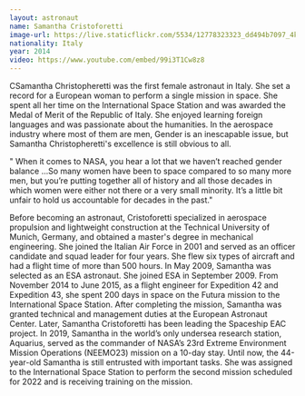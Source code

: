```yaml
---
layout: astronaut
name: Samantha Cristoforetti
image-url: https://live.staticflickr.com/5534/12778323323_dd494b7097_4k.jpg
nationality: Italy
year: 2014
video: https://www.youtube.com/embed/99i3T1Cw8z8
---
```


CSamantha Christopheretti was the first female astronaut in Italy. She set a record for a European woman to perform a single mission in space. She spent all her time on the International Space Station and was awarded the Medal of Merit of the Republic of Italy. She enjoyed learning foreign languages and was passionate about the humanities. In the aerospace industry where most of them are men, Gender is an inescapable issue, but Samantha Christopheretti's excellence is still obvious to all.

<div class="quotes">
" When it comes to NASA, you hear a lot that we haven’t reached gender balance ...So many women have been to space compared to so many more men, but you’re putting together all of history and all those decades in which women were either not there or a very small minority. It’s a little bit unfair to hold us accountable for decades in the past."
</div>

Before becoming an astronaut, Cristoforetti specialized in aerospace propulsion and lightweight construction at the Technical University of Munich, Germany, and obtained a master's degree in mechanical engineering. She joined the Italian Air Force in 2001 and served as an officer candidate and squad leader for four years. She flew six types of aircraft and had a flight time of more than 500 hours. In May 2009, Samantha was selected as an ESA astronaut. She joined ESA in September 2009. From November 2014 to June 2015, as a flight engineer for Expedition 42 and Expedition 43, she spent 200 days in space on the Futura mission to the International Space Station. After completing the mission, Samantha was granted technical and management duties at the European Astronaut Center. Later, Samantha Cristoforetti has been leading the Spaceship EAC project. In 2019, Samantha in the world’s only undersea research station, Aquarius, served as the commander of NASA’s 23rd Extreme Environment Mission Operations (NEEMO23) mission on a 10-day stay. Until now, the 44-year-old Samantha is still entrusted with important tasks. She was assigned to the International Space Station to perform the second mission scheduled for 2022 and is receiving training on the mission.


